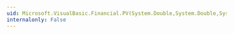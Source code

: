 ```yaml
---
uid: Microsoft.VisualBasic.Financial.PV(System.Double,System.Double,System.Double,System.Double,Microsoft.VisualBasic.DueDate)
internalonly: False
---
```

